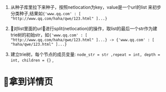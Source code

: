 # 
1. 从种子库里拉下来种子，按照netlocation为key，value是一个url的list 来初步分类种子,结果如`{'www.qq.com' : [ "http://www.qq.com/haha/qwe/123.html" ]...}`

2. 对list里面的url进行split(netlocation)的操作，取list的最后一个str作为建trie树的初始str，如`{'www.qq.com' : [ "http://www.qq.com/haha/qwe/123.html" ]...} -> {'www.qq.com' : [ "haha/qwe/123.html" ]...}`

3.  建立trie树，每个节点的成员变量: `node_str = str ,repeat = int, depth = int, children = {}` , 

# 拿到详情页
